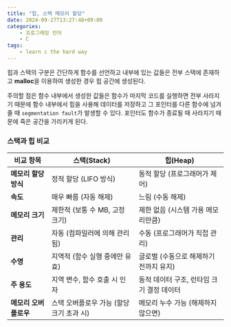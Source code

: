 ```yaml
---
title: "힙, 스택 메모리 할당"
date: 2024-09-27T13:27:48+09:00
categories: 
    - 프로그래밍 언어
    - C
tags:
    - learn c the hard way
---
```


힙과 스택의 구분은 간단하게 함수를 선언하고 내부에 있는 값들은 전부 스택에 존재하고 **malloc**을 이용하여 생성한 경우 힙 공간에 생성된다.

주의할 점은 함수 내부에서 생성한 값들은 함수가 마지막 코드를 실행하면 전부 사라지기 때문에 함수 내부에서 힙을 사용해 데이터를 저장하고 그 포인터를 다른 함수에 넘겨줄 때  `segmentation fault`가 발생할 수 있다. 포인터도 함수가 종료될 때 사라지기 때문에 죽은 공간을 가리키게 된다.

### 스택과 힙 비교

| 비교 항목         | **스택(Stack)**            | **힙(Heap)**              |
| ------------- | ------------------------ | ------------------------ |
| **메모리 할당 방식** | 정적 할당 (LIFO 방식)          | 동적 할당 (프로그래머가 제어)        |
| **속도**        | 매우 빠름 (자동 해제)            | 느림 (수동 해제)               |
| **메모리 크기**    | 제한적 (보통 수 MB, 고정 크기)     | 제한 없음 (시스템 가용 메모리만큼)     |
| **관리**        | 자동 (컴파일러에 의해 관리됨)        | 수동 (프로그래머가 직접 관리)        |
| **수명**        | 지역적 (함수 실행 중에만 유효)       | 글로벌 (수동으로 해제하기 전까지 유지)   |
| **주 용도**      | 지역 변수, 함수 호출 시 인자        | 동적 데이터 구조, 런타임 크기 결정 데이터 |
| **메모리 오버플로우** | 스택 오버플로우 가능 (할당 크기 초과 시) | 메모리 누수 가능 (해제하지 않으면)     |

